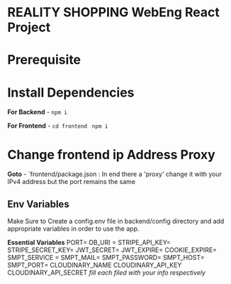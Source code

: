 # REALITY SHOPPING WebEng React Project

# Prerequisite

# Install Dependencies

**For Backend** - `npm i`

**For Frontend** - `cd frontend` ` npm i`

# Change frontend ip Address Proxy
**Goto** - `frontend/package.json : In end there a 'proxy' change it with your IPv4 address but the port remains the same 

## Env Variables

Make Sure to Create a config.env file in backend/config directory and add appropriate variables in order to use the app.

**Essential Variables**
PORT=
DB_URI =
STRIPE_API_KEY=
STRIPE_SECRET_KEY=
JWT_SECRET=
JWT_EXPIRE=
COOKIE_EXPIRE=
SMPT_SERVICE =
SMPT_MAIL=
SMPT_PASSWORD=
SMPT_HOST=
SMPT_PORT=
CLOUDINARY_NAME
CLOUDINARY_API_KEY
CLOUDINARY_API_SECRET
_fill each filed with your info respectively_
